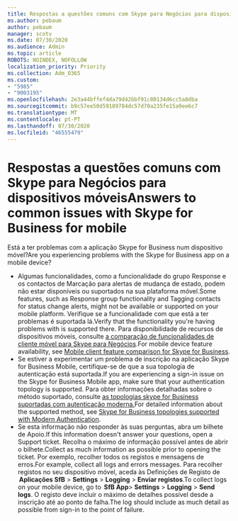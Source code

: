 ```yaml
---
title: Respostas a questões comuns com Skype para Negócios para dispositivos móveis
ms.author: pebaum
author: pebaum
manager: scotv
ms.date: 07/30/2020
ms.audience: Admin
ms.topic: article
ROBOTS: NOINDEX, NOFOLLOW
localization_priority: Priority
ms.collection: Adm_O365
ms.custom:
- "5985"
- "9003195"
ms.openlocfilehash: 2e3a44bffef4da79d42bbf91c80134d6cc5a8dba
ms.sourcegitcommit: b9c57ee50d59189784dc57d70a235fe15a9ee6c7
ms.translationtype: MT
ms.contentlocale: pt-PT
ms.lasthandoff: 07/30/2020
ms.locfileid: "46555479"
---
```

# <a name="answers-to-common-issues-with-skype-for-business-for-mobile"></a><span data-ttu-id="4b775-102">Respostas a questões comuns com Skype para Negócios para dispositivos móveis</span><span class="sxs-lookup"><span data-stu-id="4b775-102">Answers to common issues with Skype for Business for mobile</span></span>

<span data-ttu-id="4b775-103">Está a ter problemas com a aplicação Skype for Business num dispositivo móvel?</span><span class="sxs-lookup"><span data-stu-id="4b775-103">Are you experiencing problems with the Skype for Business app on a mobile device?</span></span>

- <span data-ttu-id="4b775-104">Algumas funcionalidades, como a funcionalidade do grupo Response e os contactos de Marcação para alertas de mudança de estado, podem não estar disponíveis ou suportados na sua plataforma móvel.</span><span class="sxs-lookup"><span data-stu-id="4b775-104">Some features, such as Response group functionality and Tagging contacts for status change alerts, might not be available or supported on your mobile platform.</span></span> <span data-ttu-id="4b775-105">Verifique se a funcionalidade com que está a ter problemas é suportada lá.</span><span class="sxs-lookup"><span data-stu-id="4b775-105">Verify that the functionality you're having problems with is supported there.</span></span> <span data-ttu-id="4b775-106">Para disponibilidade de recursos de dispositivos móveis, consulte [a comparação de funcionalidades de cliente móvel para Skype para Negócios](https://technet.microsoft.com/library/Dn951412.aspx).</span><span class="sxs-lookup"><span data-stu-id="4b775-106">For mobile device feature availability, see [Mobile client feature comparison for Skype for Business](https://technet.microsoft.com/library/Dn951412.aspx).</span></span>
- <span data-ttu-id="4b775-107">Se estiver a experimentar um problema de inscrição na aplicação Skype for Business Mobile, certifique-se de que a sua topologia de autenticação está suportada.</span><span class="sxs-lookup"><span data-stu-id="4b775-107">If you are experiencing a sign-in issue on the Skype for Business Mobile app, make sure that your authentication topology is supported.</span></span> <span data-ttu-id="4b775-108">Para obter informações detalhadas sobre o método suportado, consulte [as topologias skype for Business suportadas com autenticação moderna.](https://docs.microsoft.com/skypeforbusiness/plan-your-deployment/modern-authentication/topologies-supported)</span><span class="sxs-lookup"><span data-stu-id="4b775-108">For detailed information about the supported method, see [Skype for Business topologies supported with Modern Authentication](https://docs.microsoft.com/skypeforbusiness/plan-your-deployment/modern-authentication/topologies-supported).</span></span>  
- <span data-ttu-id="4b775-109">Se esta informação não responder às suas perguntas, abra um bilhete de Apoio.</span><span class="sxs-lookup"><span data-stu-id="4b775-109">If this information doesn't answer your questions, open a Support ticket.</span></span> <span data-ttu-id="4b775-110">Recolha o máximo de informação possível antes de abrir o bilhete.</span><span class="sxs-lookup"><span data-stu-id="4b775-110">Collect as much information as possible prior to opening the ticket.</span></span> <span data-ttu-id="4b775-111">Por exemplo, recolher todos os registos e mensagens de erros.</span><span class="sxs-lookup"><span data-stu-id="4b775-111">For example, collect all logs and errors messages.</span></span> <span data-ttu-id="4b775-112">Para recolher registos no seu dispositivo móvel, aceda às Definições de Registo de  **Aplicações SfB** >   **Settings**  >   **Logging**  >   **Enviar registos**.</span><span class="sxs-lookup"><span data-stu-id="4b775-112">To collect logs on your mobile device, go to  **SfB App**>  **Settings** >  **Logging** >  **Send logs**.</span></span> <span data-ttu-id="4b775-113">O registo deve incluir o máximo de detalhes possível desde a inscrição até ao ponto de falha.</span><span class="sxs-lookup"><span data-stu-id="4b775-113">The log should include as much detail as possible from sign-in to the point of failure.</span></span>
